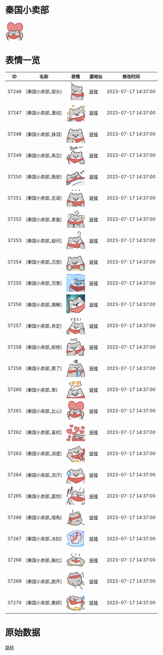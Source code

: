 # 秦国小卖部

<img src="./cover.png" height="60" alt="cover" />

# 表情一览

|ID|名称|表情|源地址|修改时间|
|----|----|----|----|----|
|37246|[秦国小卖部_探头]|<img src="./pic/037246_%5B秦国小卖部_探头%5D.png" height="60" alt="探头"/>|[链接](https://i0.hdslb.com/bfs/garb/f4632c93c925205c7898f132c0ef91e9f8625759.png)|2023-07-17 14:37:00|
|37247|[秦国小卖部_激动]|<img src="./pic/037247_%5B秦国小卖部_激动%5D.png" height="60" alt="激动"/>|[链接](https://i0.hdslb.com/bfs/garb/e87b733a8e6ee7bbe107437f18c5080de802d0d1.png)|2023-07-17 14:37:00|
|37248|[秦国小卖部_抹泪]|<img src="./pic/037248_%5B秦国小卖部_抹泪%5D.png" height="60" alt="抹泪"/>|[链接](https://i0.hdslb.com/bfs/garb/359d9e12b73ae5d638417ba94671a62ce3968c35.png)|2023-07-17 14:37:00|
|37249|[秦国小卖部_再见]|<img src="./pic/037249_%5B秦国小卖部_再见%5D.png" height="60" alt="再见"/>|[链接](https://i0.hdslb.com/bfs/garb/17ab9701bec7190ebb34239584faef3589c8b55c.png)|2023-07-17 14:37:00|
|37250|[秦国小卖部_晚安]|<img src="./pic/037250_%5B秦国小卖部_晚安%5D.png" height="60" alt="晚安"/>|[链接](https://i0.hdslb.com/bfs/garb/35fc18206ff56522adce448a64eb65ebdf89b514.png)|2023-07-17 14:37:00|
|37251|[秦国小卖部_无语]|<img src="./pic/037251_%5B秦国小卖部_无语%5D.png" height="60" alt="无语"/>|[链接](https://i0.hdslb.com/bfs/garb/761e5a63bb5629a5efaece1f6f2168c229c96455.png)|2023-07-17 14:37:00|
|37252|[秦国小卖部_害羞]|<img src="./pic/037252_%5B秦国小卖部_害羞%5D.png" height="60" alt="害羞"/>|[链接](https://i0.hdslb.com/bfs/garb/691db00cce7b35ee1571354113d1cbe6da38497a.png)|2023-07-17 14:37:00|
|37253|[秦国小卖部_疑问]|<img src="./pic/037253_%5B秦国小卖部_疑问%5D.png" height="60" alt="疑问"/>|[链接](https://i0.hdslb.com/bfs/garb/e14b2ea2d9edcf03b88fda72baaf2c29b72ebf81.png)|2023-07-17 14:37:00|
|37254|[秦国小卖部_沉思]|<img src="./pic/037254_%5B秦国小卖部_沉思%5D.png" height="60" alt="沉思"/>|[链接](https://i0.hdslb.com/bfs/garb/100a06d38650839f92d130d23c3fe19a08bb56ab.png)|2023-07-17 14:37:00|
|37255|[秦国小卖部_河里]|<img src="./pic/037255_%5B秦国小卖部_河里%5D.png" height="60" alt="河里"/>|[链接](https://i0.hdslb.com/bfs/garb/c76dfa7e46131156717c0a1abee63ee9b65a1c30.png)|2023-07-17 14:37:00|
|37256|[秦国小卖部_理解]|<img src="./pic/037256_%5B秦国小卖部_理解%5D.png" height="60" alt="理解"/>|[链接](https://i0.hdslb.com/bfs/garb/72a4c3335d5b7ce17c2d17e53687bdb70f1cb8b3.png)|2023-07-17 14:37:00|
|37257|[秦国小卖部_肯定]|<img src="./pic/037257_%5B秦国小卖部_肯定%5D.png" height="60" alt="肯定"/>|[链接](https://i0.hdslb.com/bfs/garb/48bf02b3b224975301cbdb85965097b9a645827d.png)|2023-07-17 14:37:00|
|37258|[秦国小卖部_拒绝]|<img src="./pic/037258_%5B秦国小卖部_拒绝%5D.png" height="60" alt="拒绝"/>|[链接](https://i0.hdslb.com/bfs/garb/fbd58cc719927e4a7d1ded0e08d0079d87091201.png)|2023-07-17 14:37:00|
|37259|[秦国小卖部_摸了]|<img src="./pic/037259_%5B秦国小卖部_摸了%5D.png" height="60" alt="摸了"/>|[链接](https://i0.hdslb.com/bfs/garb/16467800bd2f5b3598494c257764f5593a93fa7f.png)|2023-07-17 14:37:00|
|37260|[秦国小卖部_晕]|<img src="./pic/037260_%5B秦国小卖部_晕%5D.png" height="60" alt="晕"/>|[链接](https://i0.hdslb.com/bfs/garb/c74948b8971ea8bc6f4794c21b11cc1756edcc98.png)|2023-07-17 14:37:00|
|37261|[秦国小卖部_比心]|<img src="./pic/037261_%5B秦国小卖部_比心%5D.png" height="60" alt="比心"/>|[链接](https://i0.hdslb.com/bfs/garb/1cec0215b86314b0e1d2637fcfbe1ca040230b24.png)|2023-07-17 14:37:00|
|37262|[秦国小卖部_喜欢]|<img src="./pic/037262_%5B秦国小卖部_喜欢%5D.png" height="60" alt="喜欢"/>|[链接](https://i0.hdslb.com/bfs/garb/b3696b70802eb4a2781d400c90bbcdf35117facc.png)|2023-07-17 14:37:00|
|37263|[秦国小卖部_消遣]|<img src="./pic/037263_%5B秦国小卖部_消遣%5D.png" height="60" alt="消遣"/>|[链接](https://i0.hdslb.com/bfs/garb/10bec5ca2471160992aea2216396bee89cbf479e.png)|2023-07-17 14:37:00|
|37264|[秦国小卖部_流汗]|<img src="./pic/037264_%5B秦国小卖部_流汗%5D.png" height="60" alt="流汗"/>|[链接](https://i0.hdslb.com/bfs/garb/fae29827ae4c5bafbded10cd794f2e5c86eefa22.png)|2023-07-17 14:37:00|
|37265|[秦国小卖部_震惊]|<img src="./pic/037265_%5B秦国小卖部_震惊%5D.png" height="60" alt="震惊"/>|[链接](https://i0.hdslb.com/bfs/garb/cea5f03b59be73db2c24824ef9436d49c6bef844.png)|2023-07-17 14:37:00|
|37266|[秦国小卖部_墙角]|<img src="./pic/037266_%5B秦国小卖部_墙角%5D.png" height="60" alt="墙角"/>|[链接](https://i0.hdslb.com/bfs/garb/3fe34c66a31a4c05fb1ff27f0e8f3f741e0bc684.png)|2023-07-17 14:37:00|
|37267|[秦国小卖部_冰封]|<img src="./pic/037267_%5B秦国小卖部_冰封%5D.png" height="60" alt="冰封"/>|[链接](https://i0.hdslb.com/bfs/garb/3555b047b417c6c40406c51fff69faa38f366a9b.png)|2023-07-17 14:37:00|
|37268|[秦国小卖部_融化]|<img src="./pic/037268_%5B秦国小卖部_融化%5D.png" height="60" alt="融化"/>|[链接](https://i0.hdslb.com/bfs/garb/32c56e04d0913d99b45ec6fdd4e64fcaa288dff1.png)|2023-07-17 14:37:00|
|37269|[秦国小卖部_跑开]|<img src="./pic/037269_%5B秦国小卖部_跑开%5D.png" height="60" alt="跑开"/>|[链接](https://i0.hdslb.com/bfs/garb/c480d60e3e9c85708aaf3f2ab1131e4e62cd6286.png)|2023-07-17 14:37:00|
|37270|[秦国小卖部_撒娇]|<img src="./pic/037270_%5B秦国小卖部_撒娇%5D.png" height="60" alt="撒娇"/>|[链接](https://i0.hdslb.com/bfs/garb/5a852ed97c8c4e8aab62712539c0cfe0354aa59a.png)|2023-07-17 14:37:00|

# 原始数据

[跳转](./raw.json)

